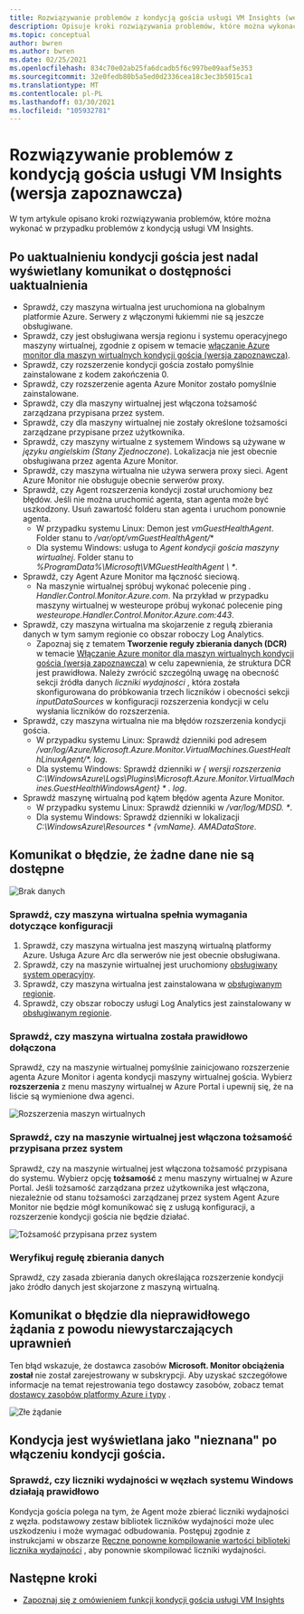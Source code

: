 ```yaml
---
title: Rozwiązywanie problemów z kondycją gościa usługi VM Insights (wersja zapoznawcza)
description: Opisuje kroki rozwiązywania problemów, które można wykonać w przypadku problemów z kondycją usługi VM Insights.
ms.topic: conceptual
author: bwren
ms.author: bwren
ms.date: 02/25/2021
ms.openlocfilehash: 834c70e02ab25fa6dcadb5f6c997be09aaf5e353
ms.sourcegitcommit: 32e0fedb80b5a5ed0d2336cea18c3ec3b5015ca1
ms.translationtype: MT
ms.contentlocale: pl-PL
ms.lasthandoff: 03/30/2021
ms.locfileid: "105932781"
---
```

# <a name="troubleshoot-vm-insights-guest-health-preview"></a>Rozwiązywanie problemów z kondycją gościa usługi VM Insights (wersja zapoznawcza)
W tym artykule opisano kroki rozwiązywania problemów, które można wykonać w przypadku problemów z kondycją usługi VM Insights.


## <a name="upgrade-available-message-is-still-displayed-after-upgrading-guest-health"></a>Po uaktualnieniu kondycji gościa jest nadal wyświetlany komunikat o dostępności uaktualnienia 

- Sprawdź, czy maszyna wirtualna jest uruchomiona na globalnym platformie Azure. Serwery z włączonymi łukiemmi nie są jeszcze obsługiwane.
- Sprawdź, czy jest obsługiwana wersja regionu i systemu operacyjnego maszyny wirtualnej, zgodnie z opisem w temacie [włączanie Azure monitor dla maszyn wirtualnych kondycji gościa (wersja zapoznawcza)](vminsights-health-enable.md).
- Sprawdź, czy rozszerzenie kondycji gościa zostało pomyślnie zainstalowane z kodem zakończenia 0.
- Sprawdź, czy rozszerzenie agenta Azure Monitor zostało pomyślnie zainstalowane.
- Sprawdź, czy dla maszyny wirtualnej jest włączona tożsamość zarządzana przypisana przez system.
- Sprawdź, czy dla maszyny wirtualnej nie zostały określone tożsamości zarządzane przypisane przez użytkownika.
- Sprawdź, czy maszyny wirtualne z systemem Windows są używane w *języku angielskim (Stany Zjednoczone*). Lokalizacja nie jest obecnie obsługiwana przez agenta Azure Monitor.
- Sprawdź, czy maszyna wirtualna nie używa serwera proxy sieci. Agent Azure Monitor nie obsługuje obecnie serwerów proxy.
- Sprawdź, czy Agent rozszerzenia kondycji został uruchomiony bez błędów. Jeśli nie można uruchomić agenta, stan agenta może być uszkodzony. Usuń zawartość folderu stan agenta i uruchom ponownie agenta.
  - W przypadku systemu Linux: Demon jest *vmGuestHealthAgent*. Folder stanu to */var/opt/vmGuestHealthAgent/**
  - Dla systemu Windows: usługa to *Agent kondycji gościa maszyny wirtualnej*. Folder stanu to _%ProgramData%\Microsoft\VMGuestHealthAgent \\ *_.
- Sprawdź, czy Agent Azure Monitor ma łączność sieciową. 
  - Na maszynie wirtualnej spróbuj wykonać polecenie ping _<region> . Handler.Control.Monitor.Azure.com_. Na przykład w przypadku maszyny wirtualnej w westeurope próbuj wykonać polecenie ping _westeurope.Handler.Control.Monitor.Azure.com:443_.
- Sprawdź, czy maszyna wirtualna ma skojarzenie z regułą zbierania danych w tym samym regionie co obszar roboczy Log Analytics.
  -  Zapoznaj się z tematem **Tworzenie reguły zbierania danych (DCR)** w temacie [Włączanie Azure monitor dla maszyn wirtualnych kondycji gościa (wersja zapoznawcza)](vminsights-health-enable.md) w celu zapewnienia, że struktura DCR jest prawidłowa. Należy zwrócić szczególną uwagę na obecność sekcji źródła danych *liczniki wydajności* , która została skonfigurowana do próbkowania trzech liczników i obecności sekcji *inputDataSources* w konfiguracji rozszerzenia kondycji w celu wysłania liczników do rozszerzenia.
-  Sprawdź, czy maszyna wirtualna nie ma błędów rozszerzenia kondycji gościa.
   -  W przypadku systemu Linux: Sprawdź dzienniki pod adresem _/var/log/Azure/Microsoft.Azure.Monitor.VirtualMachines.GuestHealthLinuxAgent/*. log_.
   -  Dla systemu Windows: Sprawdź dzienniki _w \{ wersji rozszerzenia C:\WindowsAzure\Logs\Plugins\Microsoft.Azure.Monitor.VirtualMachines.GuestHealthWindowsAgent} \* . log_.
-  Sprawdź maszynę wirtualną pod kątem błędów agenta Azure Monitor.
   -  W przypadku systemu Linux: Sprawdź dzienniki w _/var/log/MDSD. *_.
   -  Dla systemu Windows: Sprawdź dzienniki w lokalizacji _C:\WindowsAzure\Resources \* {vmName}. AMADataStore_.
 



## <a name="error-message-that-no-data-is-available"></a>Komunikat o błędzie, że żadne dane nie są dostępne 

![Brak danych](media/vminsights-health-troubleshoot/no-data.png)


### <a name="verify-that-the-virtual-machine-meets-configuration-requirements"></a>Sprawdź, czy maszyna wirtualna spełnia wymagania dotyczące konfiguracji

1. Sprawdź, czy maszyna wirtualna jest maszyną wirtualną platformy Azure. Usługa Azure Arc dla serwerów nie jest obecnie obsługiwana.
2. Sprawdź, czy na maszynie wirtualnej jest uruchomiony [obsługiwany system operacyjny](vminsights-health-enable.md?current-limitations.md).
3. Sprawdź, czy maszyna wirtualna jest zainstalowana w [obsługiwanym regionie](vminsights-health-enable.md?current-limitations.md).
4. Sprawdź, czy obszar roboczy usługi Log Analytics jest zainstalowany w [obsługiwanym regionie](vminsights-health-enable.md?current-limitations.md).

### <a name="verify-that-the-vm-is-properly-onboarded"></a>Sprawdź, czy maszyna wirtualna została prawidłowo dołączona
Sprawdź, czy na maszynie wirtualnej pomyślnie zainicjowano rozszerzenie agenta Azure Monitor i agenta kondycji maszyny wirtualnej gościa. Wybierz **rozszerzenia** z menu maszyny wirtualnej w Azure Portal i upewnij się, że na liście są wymienione dwa agenci.

![Rozszerzenia maszyn wirtualnych](media/vminsights-health-troubleshoot/extensions.png)

### <a name="verify-the-system-assigned-identity-is-enabled-on-the-virtual-machine"></a>Sprawdź, czy na maszynie wirtualnej jest włączona tożsamość przypisana przez system
Sprawdź, czy na maszynie wirtualnej jest włączona tożsamość przypisana do systemu. Wybierz opcję **tożsamość** z menu maszyny wirtualnej w Azure Portal. Jeśli tożsamość zarządzana przez użytkownika jest włączona, niezależnie od stanu tożsamości zarządzanej przez system Agent Azure Monitor nie będzie mógł komunikować się z usługą konfiguracji, a rozszerzenie kondycji gościa nie będzie działać.

![Tożsamość przypisana przez system](media/vminsights-health-troubleshoot/system-identity.png)

### <a name="verify-data-collection-rule"></a>Weryfikuj regułę zbierania danych
Sprawdź, czy zasada zbierania danych określająca rozszerzenie kondycji jako źródło danych jest skojarzone z maszyną wirtualną.

## <a name="error-message-for-bad-request-due-to-insufficient-permissions"></a>Komunikat o błędzie dla nieprawidłowego żądania z powodu niewystarczających uprawnień
Ten błąd wskazuje, że dostawca zasobów **Microsoft. Monitor obciążenia został** nie został zarejestrowany w subskrypcji. Aby uzyskać szczegółowe informacje na temat rejestrowania tego dostawcy zasobów, zobacz temat [dostawcy zasobów platformy Azure i typy](../../azure-resource-manager/management/resource-providers-and-types.md#register-resource-provider) . 

![Złe żądanie](media/vminsights-health-troubleshoot/bad-request.png)

## <a name="health-shows-as-unknown-after-guest-health-is-enabled"></a>Kondycja jest wyświetlana jako "nieznana" po włączeniu kondycji gościa.

### <a name="verify-that-performance-counters-on-windows-nodes-are-working-correctly"></a>Sprawdź, czy liczniki wydajności w węzłach systemu Windows działają prawidłowo 
Kondycja gościa polega na tym, że Agent może zbierać liczniki wydajności z węzła. podstawowy zestaw bibliotek liczników wydajności może ulec uszkodzeniu i może wymagać odbudowania. Postępuj zgodnie z instrukcjami w obszarze [Ręczne ponowne kompilowanie wartości biblioteki licznika wydajności](/troubleshoot/windows-server/performance/rebuild-performance-counter-library-values) , aby ponownie skompilować liczniki wydajności.





## <a name="next-steps"></a>Następne kroki

- [Zapoznaj się z omówieniem funkcji kondycji gościa usługi VM Insights](vminsights-health-overview.md)